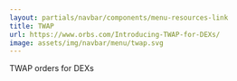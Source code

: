 ```yaml
---
layout: partials/navbar/components/menu-resources-link
title: TWAP
url: https://www.orbs.com/Introducing-TWAP-for-DEXs/
image: assets/img/navbar/menu/twap.svg
---
```


TWAP orders for DEXs